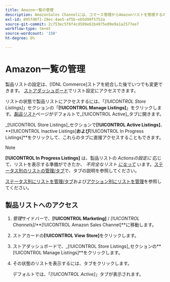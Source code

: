 ```yaml
---
title: Amazon一覧の管理
description: AmazonSales Channelには、コマース管理からAmazonリストを管理するのに役立つ複数のツールが用意されています。
exl-id: 895fd0f1-29ec-4ae5-af5b-eb5d99f5752a
source-git-commit: 2c753ec5f6f4cd509e61b4875e09e9a1a2577ee7
workflow-type: tm+mt
source-wordcount: '158'
ht-degree: 0%

---
```


# Amazon一覧の管理

製品リストの設定は、[!DNL Commerce]ストアを統合した後でいつでも変更できます。 [ストアダッシュボード](./amazon-store-dashboard.md)でリスト設定にアクセスできます。

リストの状態で製品リストにアクセスするには、「_[!UICONTROL Store Listings]_」セクションの「**[!UICONTROL Manage Listings]**」をクリックします。[_&#x200B;製品リスト&#x200B;_](./managing-listings-by-tab.md)ページがデフォルトで_[!UICONTROL Active]_&#x200B;タブに開きます。

_[!UICONTROL Store Listings]_セクションで&#x200B;**[!UICONTROL Active Listings]**、**[!UICONTROL Inactive Listings]**および&#x200B;**[!UICONTROL In Progress Listings]**をクリックして、これらのタブに直接アクセスすることもできます。

>[!NOTE]
>
>**[!UICONTROL In Progress Listings]** は、製品リストの _Actionsの設定に_ 応じて、リストを表示する準備ができたか、 _不完全なリスト_ [_になって_](./product-listing-actions.md) います。[ステータス別のリストの管理/タブ](./managing-listings-by-tab.md)で、タブの説明を参照してください。

[ステータス別にリストを管理/タブ](./managing-listings-by-tab.md)および[アクション別にリストを管理](./managing-listings-by-action.md)を参照してください。

## 製品リストへのアクセス

1. _管理_&#x200B;サイドバーで、**[!UICONTROL Marketing]** / _[!UICONTROL Channels]_/**[!UICONTROL Amazon Sales Channel]**に移動します。

1. ストアカードの&#x200B;**[!UICONTROL View Store]**&#x200B;をクリックします。

1. ストアダッシュボードで、_[!UICONTROL Store Listings]_セクションの&#x200B;**[!UICONTROL Manage Listings]**をクリックします。

1. その状態のリストを表示するには、タブをクリックします。

   デフォルトでは、「_[!UICONTROL Active]_」タブが表示されます。
